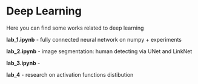 # Deep Learning
Here you can find some works related to deep learning

**lab_1.ipynb** - fully connected neural network on numpy + experiments

**lab_2.ipynb** - image segmentation: human detecting via UNet and LinkNet

**lab_3.ipynb** - 

**lab_4** - research on activation functions distibution 
